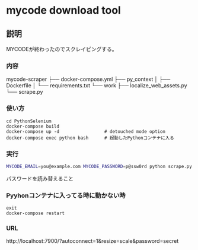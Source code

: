 # mycode download tool

## 説明

MYCODEが終わったのでスクレイピングする。

### 内容

mycode-scraper
├── docker-compose.yml
├── py_context
│   ├── Dockerfile
│   └── requirements.txt
└── work
    ├── localize_web_assets.py
    └── scrape.py

### 使い方

```
cd PythonSelenium
docker-compose build
docker-compose up -d                 # detouched mode option
docker-compose exec python bash      # 起動したPythonコンテナに入る 
```

### 実行

```bash
MYCODE_EMAIL=you@example.com MYCODE_PASSWORD=p@ssw0rd python scrape.py
```

パスワードを読み替えること

### Pyyhonコンテナに入ってる時に動かない時

```
exit
docker-compose restart
```

### URL

http://localhost:7900/?autoconnect=1&resize=scale&password=secret

